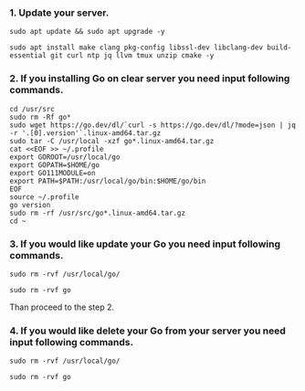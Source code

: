 ### 1. Update your server.
```
sudo apt update && sudo apt upgrade -y
```
```
sudo apt install make clang pkg-config libssl-dev libclang-dev build-essential git curl ntp jq llvm tmux unzip cmake -y
```
### 2. If you installing Go on clear server you need input following commands.
```
cd /usr/src
sudo rm -Rf go*
sudo wget https://go.dev/dl/`curl -s https://go.dev/dl/?mode=json | jq -r '.[0].version'`.linux-amd64.tar.gz
sudo tar -C /usr/local -xzf go*.linux-amd64.tar.gz
cat <<EOF >> ~/.profile
export GOROOT=/usr/local/go
export GOPATH=$HOME/go
export GO111MODULE=on
export PATH=$PATH:/usr/local/go/bin:$HOME/go/bin
EOF
source ~/.profile
go version
sudo rm -rf /usr/src/go*.linux-amd64.tar.gz
cd ~
```

### 3. If you would like update your Go you need input following commands.
```
sudo rm -rvf /usr/local/go/
```
```
sudo rm -rvf go
```
Than proceed to the step 2.
### 4. If you would like delete your Go from your server you need input following commands.
```
sudo rm -rvf /usr/local/go/
```
```
sudo rm -rvf go
```
